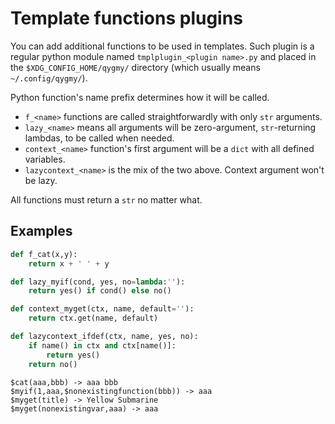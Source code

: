 Template functions plugins
==========================

You can add additional functions to be used in templates. Such plugin is
a regular python module named `tmplplugin_<plugin name>.py` and placed in
the `$XDG_CONFIG_HOME/qygmy/` directory (which usually means `~/.config/qygmy/`).

Python function's name prefix determines how it will be called.

- `f_<name>` functions are called straightforwardly with only `str` arguments.
- `lazy_<name>` means all arguments will be zero-argument, `str`-returning
    lambdas, to be called when needed.
- `context_<name>` function's first argument will be a `dict` with all defined
    variables.
- `lazycontext_<name>` is the mix of the two above. Context argument won't be
    lazy.

All functions must return a `str` no matter what.

Examples
--------

```.py
def f_cat(x,y):
    return x + ' ' + y

def lazy_myif(cond, yes, no=lambda:''):
    return yes() if cond() else no()

def context_myget(ctx, name, default=''):
    return ctx.get(name, default)

def lazycontext_ifdef(ctx, name, yes, no):
    if name() in ctx and ctx[name()]:
        return yes()
    return no()
```

```plain
$cat(aaa,bbb) -> aaa bbb
$myif(1,aaa,$nonexistingfunction(bbb)) -> aaa
$myget(title) -> Yellow Submarine
$myget(nonexistingvar,aaa) -> aaa
```

